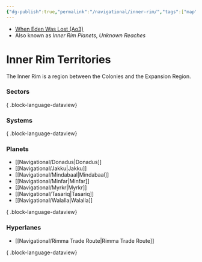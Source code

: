 ```yaml
---
{"dg-publish":true,"permalink":"/navigational/inner-rim/","tags":["map","region","western"]}
---
```


- [When Eden Was Lost (Ao3)](https://archiveofourown.org/works/19334440/chapters/45992584)
- Also known as *Inner Rim Planets*, *Unknown Reaches*
# Inner Rim Territories

The Inner Rim is a region between the Colonies and the Expansion Region. 

### Sectors

{ .block-language-dataview}
### Systems

{ .block-language-dataview}
### Planets
- [[Navigational/Donadus\|Donadus]]
- [[Navigational/Jakku\|Jakku]]
- [[Navigational/Mindabaal\|Mindabaal]]
- [[Navigational/Minfar\|Minfar]]
- [[Navigational/Myrkr\|Myrkr]]
- [[Navigational/Tasariq\|Tasariq]]
- [[Navigational/Walalla\|Walalla]]

{ .block-language-dataview}
### Hyperlanes
- [[Navigational/Rimma Trade Route\|Rimma Trade Route]]

{ .block-language-dataview}